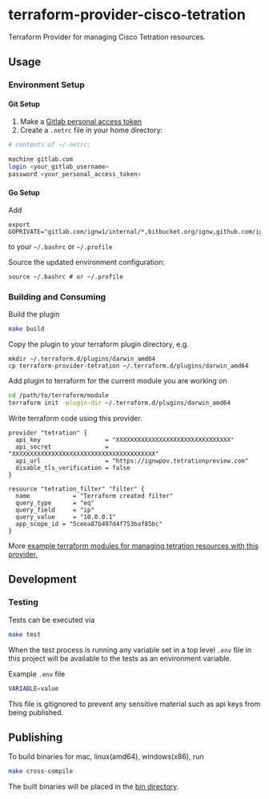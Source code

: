 # terraform-provider-cisco-tetration

Terraform Provider for managing Cisco Tetration resources.

## Usage

### Environment Setup


#### Git Setup

1. Make a [Gitlab personal access token](https://docs.gitlab.com/ee/user/profile/personal_access_tokens.html#creating-a-personal-access-token)
2. Create a `.netrc` file in your home directory:

```bash
# contents of ~/.netrc:

machine gitlab.com
login <your_gitlab_username>
password <your_personal_access_token>
```

#### Go Setup

Add

```
export GOPRIVATE="gitlab.com/ignw1/internal/*,bitbucket.org/ignw,github.com/ignw"
```

to your `~/.bashrc` or `~/.profile`

Source the updated environment configuration:

```
source ~/.bashrc # or ~/.profile
```

### Building and Consuming

Build the plugin

```bash
make build
```

Copy the plugin to your terraform plugin directory, e.g.

```
mkdir ~/.terraform.d/plugins/darwin_amd64
cp terraform-provider-tetration ~/.terraform.d/plugins/darwin_amd64
```

Add plugin to terraform for the current module you are working on

```bash
cd /path/to/terraform/module
terraform init -plugin-dir ~/.terraform.d/plugins/darwin_amd64
```

Write terraform code using this provider.

```hcl
provider "tetration" {
  api_key                  = "XXXXXXXXXXXXXXXXXXXXXXXXXXXXXXXX"
  api_secret               = "XXXXXXXXXXXXXXXXXXXXXXXXXXXXXXXXXXXXXXXX"
  api_url                  = "https://ignwpov.tetrationpreview.com"
  disable_tls_verification = false
}

resource "tetration_filter" "filter" {
  name            = "Terraform created filter"
  query_type      = "eq"
  query_field     = "ip"
  query_value     = "10.0.0.1"
  app_scope_id = "5ceea87b497d4f753baf85bc"
}
```

More [example terraform modules for managing tetration resources with this provider.](./examples)

## Development

### Testing

Tests can be executed via

```bash
make test
```

When the test process is running any variable set in a top level `.env` file in this project will be available to the tests as an environment variable.

Example `.env` file

```bash
VARIABLE=value
```

This file is gitignored to prevent any sensitive material such as api keys from being published.

## Publishing

To build binaries for mac, linux(amd64), windows(x86), run

```bash
make cross-compile
```

The built binaries will be placed in the [bin directory](./bin).
